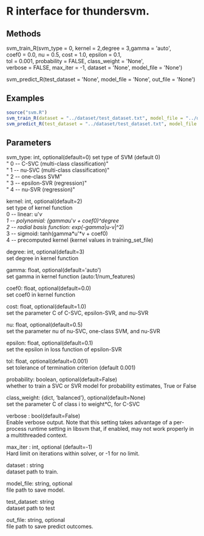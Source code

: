 # R interface for thundersvm.

## Methods
svm_train_R(svm_type = 0, kernel = 2,degree = 3,gamma = 'auto',\
            coef0 = 0.0, nu = 0.5, cost = 1.0, epsilon = 0.1,\
            tol = 0.001, probability = FALSE, class_weight = 'None',\
            verbose = FALSE, max_iter = -1, dataset = 'None', model_file = 'None')

svm_predict_R(test_dataset = 'None', model_file = 'None', out_file = 'None')

## Examples
```R
source("svm.R")
svm_train_R(dataset = "../dataset/test_dataset.txt", model_file = "../dataset/test_dataset.txt.model", cost = 100, gamma = 0.5)
svm_predict_R(test_dataset = "../dataset/test_dataset.txt", model_file = "../dataset/test_dataset.txt.model", out_file="test_dataset.txt.out")
```

## Parameters
svm_type: int, optional(default=0)
    set type of SVM (default 0)\
                    "	0 -- C-SVC		(multi-class classification)"\
                    "	1 -- nu-SVC		(multi-class classification)"\
                    "	2 -- one-class SVM"\
                    "	3 -- epsilon-SVR	(regression)"\
                    "	4 -- nu-SVR		(regression)"

kernel: int, optional(default=2)\
    set type of kernel function\
                    	0 -- linear: u'*v\
                    	1 -- polynomial: (gamma*u'*v + coef0)^degree\
                    	2 -- radial basis function: exp(-gamma*|u-v|^2)\
                    	3 -- sigmoid: tanh(gamma*u'*v + coef0)\
                    	4 -- precomputed kernel (kernel values in training_set_file)

degree: int, optional(default=3)\
    set degree in kernel function

gamma: float, optional(default='auto')\
    set gamma in kernel function (auto:1/num_features)

coef0: float, optional(default=0.0)\
    set coef0 in kernel function

cost: float, optional(default=1.0)\
    set the parameter C of C-SVC, epsilon-SVR, and nu-SVR

nu: float, optional(default=0.5)\
    set the parameter nu of nu-SVC, one-class SVM, and nu-SVR

epsilon: float, optional(default=0.1)\
    set the epsilon in loss function of epsilon-SVR

tol: float, optional(default=0.001)\
    set tolerance of termination criterion (default 0.001)

probability: boolean, optional(default=False)\
    whether to train a SVC or SVR model for probability estimates, True or False

class_weight:  {dict, ‘balanced’}, optional(default=None)\
    set the parameter C of class i to weight*C, for C-SVC

verbose : bool(default=False)\
    Enable verbose output. Note that this setting takes advantage of a per-process runtime setting in libsvm that, if enabled, may not work properly in a multithreaded context.

max_iter : int, optional (default=-1)\
    Hard limit on iterations within solver, or -1 for no limit.

dataset : string\
    dataset path to train.

model_file: string, optional\
    file path to save model.

test_dataset: string\
    dataset path to test

out_file: string, optional\
    file path to save predict outcomes.


